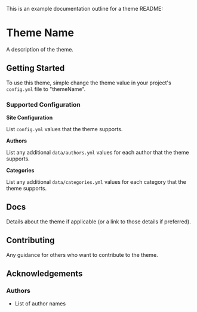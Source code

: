 
This is an example documentation outline for a theme README:

# Theme Name #

A description of the theme.

## Getting Started #

To use this theme, simple change the theme value in your project's `config.yml`
file to "themeName".

### Supported Configuration #

**Site Configuration**

List `config.yml` values that the theme supports.

**Authors**

List any additional `data/authors.yml` values for each author that the theme
supports.

**Categories**

List any additional `data/categories.yml` values for each category that the
theme supports.

## Docs #

Details about the theme if applicable (or a link to those details if preferred).

## Contributing #

Any guidance for others who want to contribute to the theme.

## Acknowledgements #

### Authors #

* List of author names
